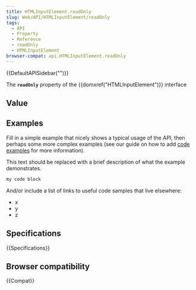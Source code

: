 ```yaml
---
title: HTMLInputElement.readOnly
slug: Web/API/HTMLInputElement/readOnly
tags:
  - API
  - Property
  - Reference
  - readOnly
  - HTMLInputElement
browser-compat: api.HTMLInputElement.readOnly
---
```

{{DefaultAPISidebar("")}}

The **`readOnly`** property of the {{domxref("HTMLInputElement")}} interface 

## Value



## Examples

Fill in a simple example that nicely shows a typical usage of the API, then perhaps some more complex examples (see our guide on how to add [code examples](/en-US/docs/MDN/Contribute/Structures/Code_examples) for more information).

This text should be replaced with a brief description of what the example demonstrates.

```js
my code block
```

And/or include a list of links to useful code samples that live elsewhere:

*   x
*   y
*   z

## Specifications

{{Specifications}}

## Browser compatibility

{{Compat}}


